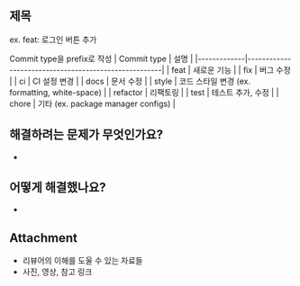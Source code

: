 ## 제목

ex. feat: 로그인 버튼 추가

Commit type을 prefix로 작성
| Commit type | 설명                                                 |
|-------------|------------------------------------------------------|
| feat        | 새로운 기능                                          |
| fix         | 버그 수정                                            |
| ci          | CI 설정 변경                                         |
| docs        | 문서 수정                                            |
| style       | 코드 스타일 변경 (ex. formatting, white-space)        |
| refactor    | 리팩토링                                             |
| test        | 테스트 추가, 수정                                     |
| chore       | 기타 (ex. package manager configs)                   |

## 해결하려는 문제가 무엇인가요?
*

## 어떻게 해결했나요?
*

## Attachment
* 리뷰어의 이해를 도울 수 있는 자료들
* 사진, 영상, 참고 링크